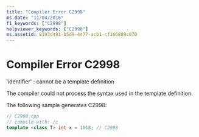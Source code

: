 ```yaml
---
title: "Compiler Error C2998"
ms.date: "11/04/2016"
f1_keywords: ["C2998"]
helpviewer_keywords: ["C2998"]
ms.assetid: 8193d491-b5d9-4477-acb1-cf166889c070
---
```

# Compiler Error C2998

'identifier' : cannot be a template definition

The compiler could not process the syntax used in the template definition.

The following sample generates C2998:

```cpp
// C2998.cpp
// compile with: /c
template <class T> int x = 1018; // C2998
```
